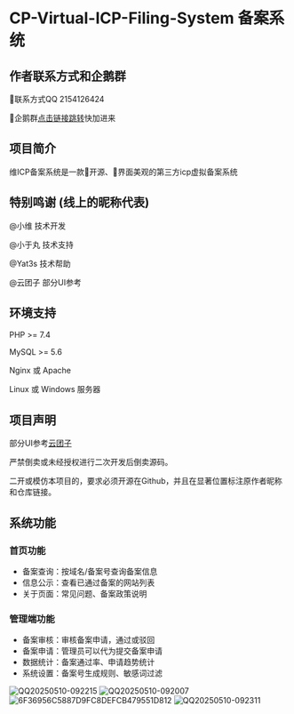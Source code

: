 # CP-Virtual-ICP-Filing-System 备案系统

## 作者联系方式和企鹅群
:penguin:联系方式QQ 2154126424

:penguin:企鹅群[点击链接跳转](https://qm.qq.com/q/wYWJDVREk0)快加进来

## 项目简介

维ICP备案系统是一款💖开源、🩵界面美观的第三方icp虚拟备案系统

## 特别鸣谢 (线上的昵称代表)

@小维 技术开发

@小于丸 技术支持

@Yat3s 技术帮助

@云团子 部分UI参考

## 环境支持

PHP >= 7.4

MySQL >= 5.6

Nginx 或 Apache

Linux 或 Windows 服务器

## 项目声明
部分UI参考[云团子](https://github.com/yuntuanzi/TuanICP/)

严禁倒卖或未经授权进行二次开发后倒卖源码。

二开或模仿本项目的，要求必须开源在Github，并且在显著位置标注原作者昵称和仓库链接。 

## 系统功能

### 首页功能
- 备案查询：按域名/备案号查询备案信息
- 信息公示：查看已通过备案的网站列表
- 关于页面：常见问题、备案政策说明

### 管理端功能
- 备案审核：审核备案申请，通过或驳回
- 备案申请：管理员可以代为提交备案申请
- 数据统计：备案通过率、申请趋势统计
- 系统设置：备案号生成规则、敏感词过滤

  
  
![QQ20250510-092215](https://github.com/user-attachments/assets/037ef06e-b18a-40da-9982-3cf7e1c2b903)
![QQ20250510-092007](https://github.com/user-attachments/assets/9c082503-0697-4427-8cc3-59a9190b4545)
![6F36956C5887D9FC8DEFCB479551D812](https://github.com/user-attachments/assets/9096ee0b-efb6-4a92-a510-5337e67aedb0)
![QQ20250510-092311](https://github.com/user-attachments/assets/319b581d-1d1a-41b6-9686-c4d1c6909343)
